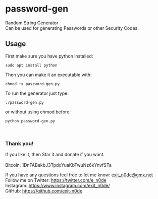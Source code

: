 # password-gen
Random String Generator <br/>
Can be used for generating Passwords or other Security Codes.

## Usage
First make sure you have python installed:
```
sudo apt install python
```
Then you can make it an executable with:
```
chmod +x password-gen.py
```
To run the generator just type:
```
./password-gen.py
```
or without using chmod before:
```
python password-gen.py
```
<br/>

### Thank you!
If you like it, then Star it and donate if you want. <br/>
<br/>
Bitcoin: 1DnFABekbJ3TpdxYuaKbTwuNz6kYnvfSTa   <br/>

If you have any questions feel free to let me know: exit_n0de@gmx.net     <br/>
Follow me on Twitter: https://twitter.com/e_n0de                          <br/>
Instagram: https://www.instagram.com/exit_n0de/                           <br/>
GitHub: https://github.com/exit-n0de                                      <br/>
